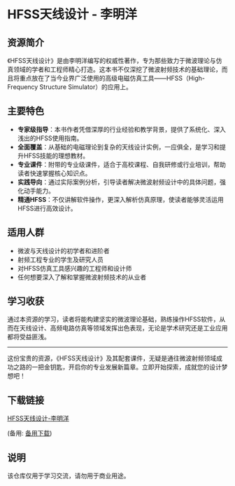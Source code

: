 # HFSS天线设计 - 李明洋

## 资源简介

《HFSS天线设计》是由李明洋编写的权威性著作，专为那些致力于微波理论与仿真领域的学者和工程师精心打造。这本书不仅深挖了微波射频技术的基础理论，而且将重点放在了当今业界广泛使用的高级电磁仿真工具——HFSS（High-Frequency Structure Simulator）的应用上。

## 主要特色

- **专家级指导**：本书作者凭借深厚的行业经验和教学背景，提供了系统化、深入浅出的HFSS使用指南。
- **全面覆盖**：从基础的电磁理论到复杂的天线设计实例，一应俱全，是学习和提升HFSS技能的理想教材。
- **专业课件**：附带的专业级课件，适合于高校课程、自我研修或行业培训，帮助读者快速掌握核心知识点。
- **实践导向**：通过实际案例分析，引导读者解决微波射频设计中的具体问题，强化动手能力。
- **精通HFSS**：不仅讲解软件操作，更深入解析仿真原理，使读者能够灵活运用HFSS进行高效设计。

## 适用人群

- 微波与天线设计的初学者和进阶者
- 射频工程专业的学生及研究人员
- 对HFSS仿真工具感兴趣的工程师和设计师
- 任何想要深入了解和掌握微波射频技术的从业者

## 学习收获

通过本资源的学习，读者将能构建坚实的微波理论基础，熟练操作HFSS软件，从而在天线设计、高频电路仿真等领域发挥出色表现，无论是学术研究还是工业应用都将受益匪浅。

---

这份宝贵的资源，《HFSS天线设计》及其配套课件，无疑是通往微波射频领域成功之路的一把金钥匙，开启你的专业发展新篇章。立即开始探索，成就您的设计梦想吧！

## 下载链接
[HFSS天线设计-李明洋](https://pan.quark.cn/s/95f033ae64ee) 

(备用: [备用下载](https://pan.baidu.com/s/1XMrI7GTxTwmL0B06G-zS_A?pwd=1234))

## 说明

该仓库仅用于学习交流，请勿用于商业用途。
